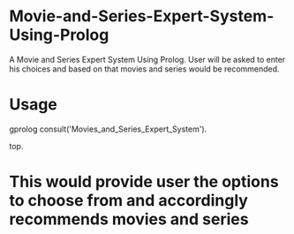 # Movie-and-Series-Expert-System-Using-Prolog
A Movie and Series Expert System Using Prolog. User will be asked to enter his choices and based on that movies and series would be recommended.

# Usage
gprolog
consult('Movies_and_Series_Expert_System').

top.

# This would provide user the options to choose from and accordingly recommends movies and series
